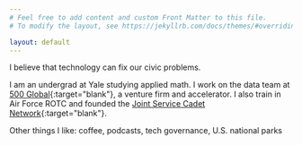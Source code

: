 ```yaml
---
# Feel free to add content and custom Front Matter to this file.
# To modify the layout, see https://jekyllrb.com/docs/themes/#overriding-theme-defaults

layout: default
---
```


<!-- I grew up in San Diego, CA. I like using data to fixing civic problems through startups. -->
I believe that technology can fix our civic problems.

<!-- startups that solve civic missions and civic tech, everything from defense to education.
I grew up in San Diego, CA. My interests include defense, startups, and data.
-->

<!-- I am studying applied math at [Yale](http://www.yale.edu){:target="_blank"}, focusing on data and economics.
-->
I am an undergrad at Yale studying applied math. I work on the data team at [500 Global](https://500.co){:target="blank"}, a venture firm and accelerator. I also train in Air Force ROTC and founded the [Joint Service Cadet Network](http://jscn.site/){:target="blank"}.

<!-- Some of my writing is in the [Wall Street Journal](https://www.wsj.com/articles/the-death-of-the-student-athlete-11626215803){:target="blank"} and [Merion West](https://merionwest.com/2021/02/24/review-the-klondike-bake-oven-deaths/){:target="blank"}. -->
Other things I like: coffee, podcasts, tech governance, U.S. national parks
